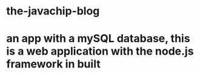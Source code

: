 # the-javachip-blog
# an app with a mySQL database, this is a web application with the node.js framework in built
